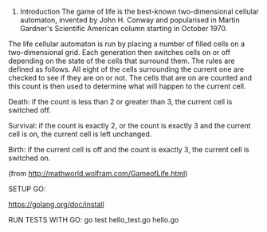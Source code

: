 1. Introduction
The game of life is the best-known two-dimensional cellular automaton, invented by John H. Conway and popularised in Martin Gardner's Scientific American column starting in October 1970.

The life cellular automaton is run by placing a number of filled cells on a two-dimensional grid. Each generation then switches cells on or off depending on the state of the cells that surround them. The rules are defined as follows. All eight of the cells surrounding the current one are checked to see if they are on or not. The cells that are on are counted and this count is then used to determine what will happen to the current cell.

Death: if the count is less than 2 or greater than 3, the current cell is switched off.

Survival: if the count is exactly 2, or the count is exactly 3 and the current cell is on, the current cell is left unchanged.

Birth: if the current cell is off and the count is exactly 3, the current cell is switched on.

(from http://mathworld.wolfram.com/GameofLife.html)


SETUP GO:

https://golang.org/doc/install


RUN TESTS WITH GO:
go test hello_test.go hello.go

